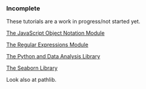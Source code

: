 ### Incomplete

These tutorials are a work in progress/not started yet.

[The JavaScript Object Notation Module](https://github.com/PhilipYip1988/python-tutorials/blob/main/019_json_module/readme.md)

[The Regular Expressions Module](https://github.com/PhilipYip1988/python-tutorials/blob/main/020_regular_expressions_module/readme.md)

[The Python and Data Analysis Library](https://github.com/PhilipYip1988/python-tutorials/blob/main/023_python_and_data_analysis_library/readme.md)

[The Seaborn Library](https://github.com/PhilipYip1988/python-tutorials/blob/main/024_seaborn_library/readme.md)

Look also at pathlib.